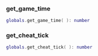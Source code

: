 ### get_game_time
```lua
globals.get_game_time( ): number
```
### get_cheat_tick
```lua
globals.get_cheat_tick( ): number
```